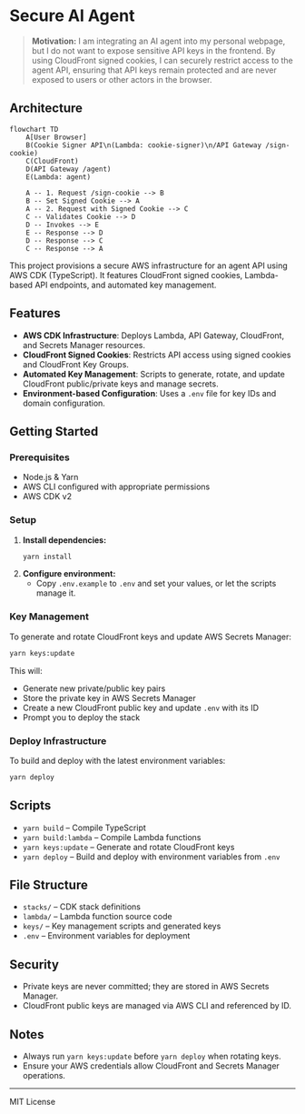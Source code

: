 # Secure AI Agent

> **Motivation:** I am integrating an AI agent into my personal webpage, but I do not want to expose sensitive API keys in the frontend. By using CloudFront signed cookies, I can securely restrict access to the agent API, ensuring that API keys remain protected and are never exposed to users or other actors in the browser.

## Architecture

```mermaid
flowchart TD
    A[User Browser]
    B(Cookie Signer API\n(Lambda: cookie-signer)\n/API Gateway /sign-cookie)
    C(CloudFront)
    D(API Gateway /agent)
    E(Lambda: agent)

    A -- 1. Request /sign-cookie --> B
    B -- Set Signed Cookie --> A
    A -- 2. Request with Signed Cookie --> C
    C -- Validates Cookie --> D
    D -- Invokes --> E
    E -- Response --> D
    D -- Response --> C
    C -- Response --> A
```

This project provisions a secure AWS infrastructure for an agent API using AWS CDK (TypeScript). It features CloudFront signed cookies, Lambda-based API endpoints, and automated key management.

## Features

- **AWS CDK Infrastructure**: Deploys Lambda, API Gateway, CloudFront, and Secrets Manager resources.
- **CloudFront Signed Cookies**: Restricts API access using signed cookies and CloudFront Key Groups.
- **Automated Key Management**: Scripts to generate, rotate, and update CloudFront public/private keys and manage secrets.
- **Environment-based Configuration**: Uses a `.env` file for key IDs and domain configuration.

## Getting Started

### Prerequisites

- Node.js & Yarn
- AWS CLI configured with appropriate permissions
- AWS CDK v2

### Setup

1. **Install dependencies:**
   ```bash
   yarn install
   ```
2. **Configure environment:**
   - Copy `.env.example` to `.env` and set your values, or let the scripts manage it.

### Key Management

To generate and rotate CloudFront keys and update AWS Secrets Manager:

```bash
yarn keys:update
```

This will:

- Generate new private/public key pairs
- Store the private key in AWS Secrets Manager
- Create a new CloudFront public key and update `.env` with its ID
- Prompt you to deploy the stack

### Deploy Infrastructure

To build and deploy with the latest environment variables:

```bash
yarn deploy
```

## Scripts

- `yarn build` – Compile TypeScript
- `yarn build:lambda` – Compile Lambda functions
- `yarn keys:update` – Generate and rotate CloudFront keys
- `yarn deploy` – Build and deploy with environment variables from `.env`

## File Structure

- `stacks/` – CDK stack definitions
- `lambda/` – Lambda function source code
- `keys/` – Key management scripts and generated keys
- `.env` – Environment variables for deployment

## Security

- Private keys are never committed; they are stored in AWS Secrets Manager.
- CloudFront public keys are managed via AWS CLI and referenced by ID.

## Notes

- Always run `yarn keys:update` before `yarn deploy` when rotating keys.
- Ensure your AWS credentials allow CloudFront and Secrets Manager operations.

---

MIT License
